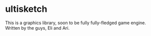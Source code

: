 # ultisketch
This is a graphics library, soon to be fully fully-fledged game engine. Written by the guys, Eli and Ari.
